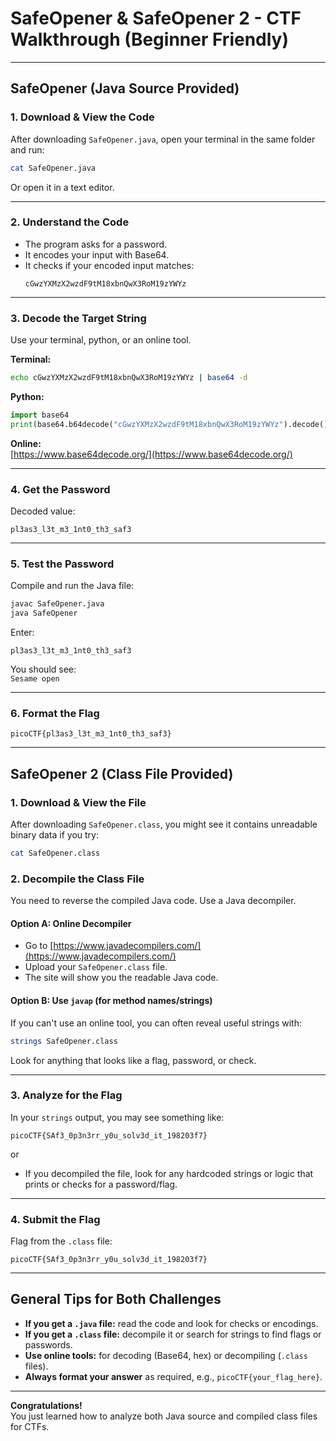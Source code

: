 # SafeOpener & SafeOpener 2 - CTF Walkthrough (Beginner Friendly)

---

## SafeOpener (Java Source Provided)

### 1. Download & View the Code

After downloading `SafeOpener.java`, open your terminal in the same folder and run:

```sh
cat SafeOpener.java
```
Or open it in a text editor.

---

### 2. Understand the Code

- The program asks for a password.
- It encodes your input with Base64.
- It checks if your encoded input matches:
  ```
  cGwzYXMzX2wzdF9tM18xbnQwX3RoM19zYWYz
  ```

---

### 3. Decode the Target String

Use your terminal, python, or an online tool.

**Terminal:**
```sh
echo cGwzYXMzX2wzdF9tM18xbnQwX3RoM19zYWYz | base64 -d
```

**Python:**
```python
import base64
print(base64.b64decode("cGwzYXMzX2wzdF9tM18xbnQwX3RoM19zYWYz").decode())
```

**Online:**  
[https://www.base64decode.org/](https://www.base64decode.org/)

---

### 4. Get the Password

Decoded value:

```
pl3as3_l3t_m3_1nt0_th3_saf3
```

---

### 5. Test the Password

Compile and run the Java file:

```sh
javac SafeOpener.java
java SafeOpener
```
Enter:
```
pl3as3_l3t_m3_1nt0_th3_saf3
```
You should see:  
`Sesame open`

---

### 6. Format the Flag

```
picoCTF{pl3as3_l3t_m3_1nt0_th3_saf3}
```

---

## SafeOpener 2 (Class File Provided)

### 1. Download & View the File

After downloading `SafeOpener.class`, you might see it contains unreadable binary data if you try:

```sh
cat SafeOpener.class
```

### 2. Decompile the Class File

You need to reverse the compiled Java code. Use a Java decompiler.

#### **Option A: Online Decompiler**
- Go to [https://www.javadecompilers.com/](https://www.javadecompilers.com/)
- Upload your `SafeOpener.class` file.
- The site will show you the readable Java code.

#### **Option B: Use `javap` (for method names/strings)**
If you can't use an online tool, you can often reveal useful strings with:

```sh
strings SafeOpener.class
```

Look for anything that looks like a flag, password, or check.

---

### 3. Analyze for the Flag

In your `strings` output, you may see something like:

```
picoCTF{SAf3_0p3n3rr_y0u_solv3d_it_198203f7}
```

or

- If you decompiled the file, look for any hardcoded strings or logic that prints or checks for a password/flag.

---

### 4. Submit the Flag

Flag from the `.class` file:
```
picoCTF{SAf3_0p3n3rr_y0u_solv3d_it_198203f7}
```

---

## General Tips for Both Challenges

- **If you get a `.java` file:** read the code and look for checks or encodings.
- **If you get a `.class` file:** decompile it or search for strings to find flags or passwords.
- **Use online tools:** for decoding (Base64, hex) or decompiling (`.class` files).
- **Always format your answer** as required, e.g., `picoCTF{your_flag_here}`.

---

**Congratulations!**  
You just learned how to analyze both Java source and compiled class files for CTFs.

